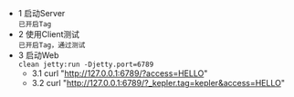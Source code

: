 + 1 启动Server  
`已开启Tag`  
+ 2 使用Client测试  
`已开启Tag，通过测试`
+ 3 启动Web  
`clean jetty:run -Djetty.port=6789`  
  + 3.1 curl "http://127.0.0.1:6789/?access=HELLO"  
  + 3.2 curl "http://127.0.0.1:6789/?_kepler.tag=kepler&access=HELLO"   
